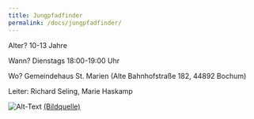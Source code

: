 ```yaml
---
title: Jungpfadfinder
permalink: /docs/jungpfadfinder/
---
```




Alter?  10-13 Jahre

Wann?  Dienstags 18:00-19:00 Uhr

Wo?  Gemeindehaus St. Marien (Alte Bahnhofstraße 182, 44892 Bochum)

Leiter: Richard Seling, Marie Haskamp

![Alt-Text](/assets/img/juffis_logo.jpg)
<a href="https://dpsg.de/de/vorlagen">(Bildquelle)</a>
